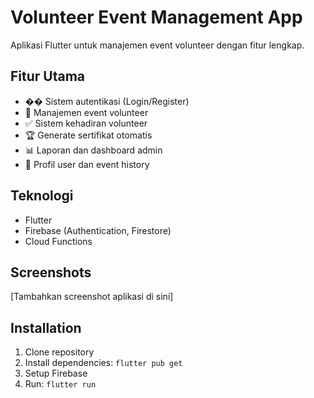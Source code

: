 # Volunteer Event Management App

Aplikasi Flutter untuk manajemen event volunteer dengan fitur lengkap.

## Fitur Utama
- �� Sistem autentikasi (Login/Register)
- 📅 Manajemen event volunteer
- ✅ Sistem kehadiran volunteer
- 🏆 Generate sertifikat otomatis
- 📊 Laporan dan dashboard admin
- 👤 Profil user dan event history

## Teknologi
- Flutter
- Firebase (Authentication, Firestore)
- Cloud Functions

## Screenshots
[Tambahkan screenshot aplikasi di sini]

## Installation
1. Clone repository
2. Install dependencies: `flutter pub get`
3. Setup Firebase
4. Run: `flutter run`
